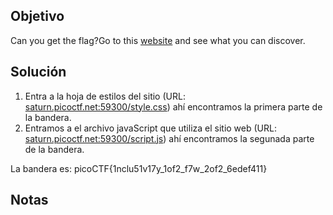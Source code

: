 ## Objetivo
Can you get the flag?Go to this [website](http://saturn.picoctf.net:59300/) and see what you can discover.

## Solución
1. Entra a la hoja de estilos del sitio (URL: [saturn.picoctf.net:59300/style.css](http://saturn.picoctf.net:59300/style.css)) ahí encontramos la primera parte de la bandera.
2. Entramos a el archivo javaScript que utiliza el sitio web (URL: [saturn.picoctf.net:59300/script.js](http://saturn.picoctf.net:59300/script.js)) ahí encontramos la segunada parte de la bandera.

La bandera es: picoCTF{1nclu51v17y_1of2_f7w_2of2_6edef411}

## Notas